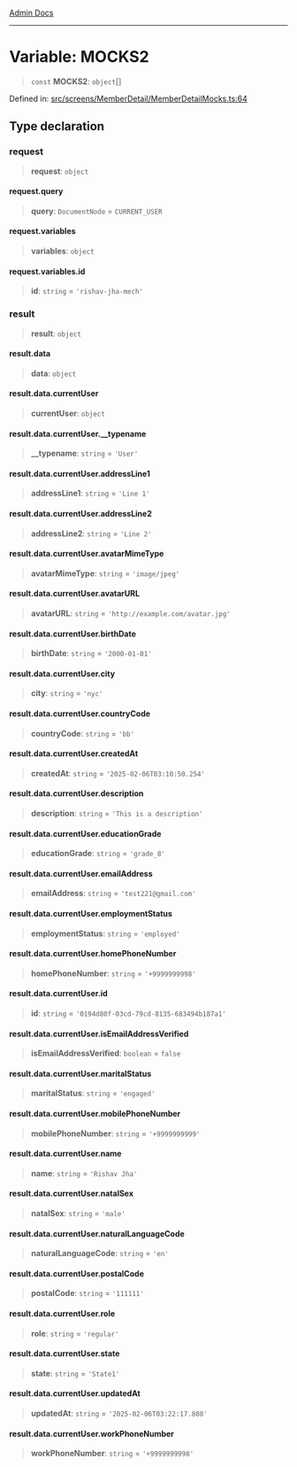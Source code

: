 [Admin Docs](/)

***

# Variable: MOCKS2

> `const` **MOCKS2**: `object`[]

Defined in: [src/screens/MemberDetail/MemberDetailMocks.ts:64](https://github.com/PalisadoesFoundation/talawa-admin/blob/main/src/screens/MemberDetail/MemberDetailMocks.ts#L64)

## Type declaration

### request

> **request**: `object`

#### request.query

> **query**: `DocumentNode` = `CURRENT_USER`

#### request.variables

> **variables**: `object`

#### request.variables.id

> **id**: `string` = `'rishav-jha-mech'`

### result

> **result**: `object`

#### result.data

> **data**: `object`

#### result.data.currentUser

> **currentUser**: `object`

#### result.data.currentUser.\_\_typename

> **\_\_typename**: `string` = `'User'`

#### result.data.currentUser.addressLine1

> **addressLine1**: `string` = `'Line 1'`

#### result.data.currentUser.addressLine2

> **addressLine2**: `string` = `'Line 2'`

#### result.data.currentUser.avatarMimeType

> **avatarMimeType**: `string` = `'image/jpeg'`

#### result.data.currentUser.avatarURL

> **avatarURL**: `string` = `'http://example.com/avatar.jpg'`

#### result.data.currentUser.birthDate

> **birthDate**: `string` = `'2000-01-01'`

#### result.data.currentUser.city

> **city**: `string` = `'nyc'`

#### result.data.currentUser.countryCode

> **countryCode**: `string` = `'bb'`

#### result.data.currentUser.createdAt

> **createdAt**: `string` = `'2025-02-06T03:10:50.254'`

#### result.data.currentUser.description

> **description**: `string` = `'This is a description'`

#### result.data.currentUser.educationGrade

> **educationGrade**: `string` = `'grade_8'`

#### result.data.currentUser.emailAddress

> **emailAddress**: `string` = `'test221@gmail.com'`

#### result.data.currentUser.employmentStatus

> **employmentStatus**: `string` = `'employed'`

#### result.data.currentUser.homePhoneNumber

> **homePhoneNumber**: `string` = `'+9999999998'`

#### result.data.currentUser.id

> **id**: `string` = `'0194d80f-03cd-79cd-8135-683494b187a1'`

#### result.data.currentUser.isEmailAddressVerified

> **isEmailAddressVerified**: `boolean` = `false`

#### result.data.currentUser.maritalStatus

> **maritalStatus**: `string` = `'engaged'`

#### result.data.currentUser.mobilePhoneNumber

> **mobilePhoneNumber**: `string` = `'+9999999999'`

#### result.data.currentUser.name

> **name**: `string` = `'Rishav Jha'`

#### result.data.currentUser.natalSex

> **natalSex**: `string` = `'male'`

#### result.data.currentUser.naturalLanguageCode

> **naturalLanguageCode**: `string` = `'en'`

#### result.data.currentUser.postalCode

> **postalCode**: `string` = `'111111'`

#### result.data.currentUser.role

> **role**: `string` = `'regular'`

#### result.data.currentUser.state

> **state**: `string` = `'State1'`

#### result.data.currentUser.updatedAt

> **updatedAt**: `string` = `'2025-02-06T03:22:17.808'`

#### result.data.currentUser.workPhoneNumber

> **workPhoneNumber**: `string` = `'+9999999998'`
